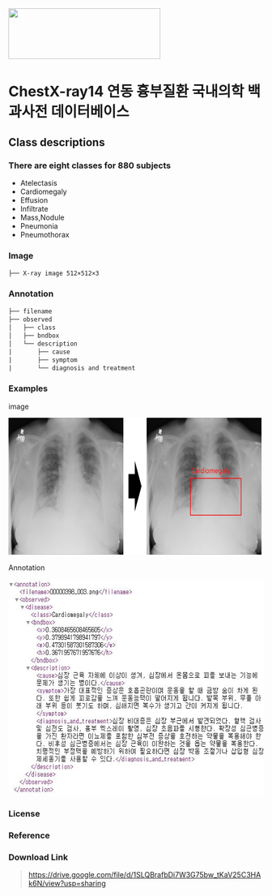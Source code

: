 <img src="http://xai.unist.ac.kr/static/img/logos/XAIC_logo.png" width="300" height="100">

# **ChestX-ray14 연동 흉부질환 국내의학 백과사전 데이터베이스**

## Class descriptions
### There are eight classes for 880 subjects

* Atelectasis
* Cardiomegaly
* Effusion
* Infiltrate
* Mass,Nodule
* Pneumonia
* Pneumothorax

### Image

```
├── X-ray image 512×512×3 
```

### Annotation
```
├── filename
├── observed
│   ├── class
│   ├── bndbox
│   └── description
|       ├── cause
|       ├── symptom
|       └── diagnosis and treatment
```

### **Examples**

image

<img src="./figure_01.jpg" width="500" height="270">

Annotation

<img src="./xml.JPG" width="583" height="427"> 

### **License**
>  

### **Reference**
>   

### **Download Link**
> https://drive.google.com/file/d/1SLQBrafbDi7W3G75bw_tKaV25C3HAk6N/view?usp=sharing
